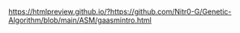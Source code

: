 https://htmlpreview.github.io/?https://github.com/Nitr0-G/Genetic-Algorithm/blob/main/ASM/gaasmintro.html
